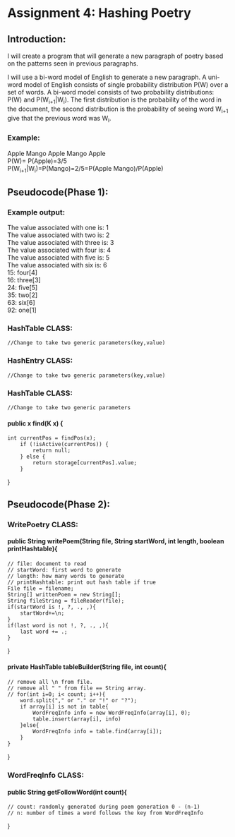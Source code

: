 # Assignment 4: Hashing Poetry


## Introduction:
I will create a program that will generate a new paragraph of poetry based on the patterns seen in previous
paragraphs.

I will use a bi-word model of English to generate a new paragraph. A uni-word model of English consists of single 
probability distribution P(W) over a set of words. A bi-word model consists of two probability distributions:
P(W) and P(W<sub>i+1</sub>|W<sub>i</sub>). The first distribution is the probability of the word in the document,
the second distribution is the probability of seeing word W<sub>i+1</sub> give that the previous
word was W<sub>i</sub>.

### Example:
Apple Mango Apple Mango Apple  
P(W)= P(Apple)=3/5  
P(W<sub>i+1</sub>|W<sub>i</sub>)=P(Mango)=2/5=P(Apple Mango)/P(Apple)

## Pseudocode(Phase 1):

### Example output:

The value associated with one is: 1         
The value associated with two is: 2     
The value associated with three is: 3       
The value associated with four is: 4        
The value associated with five is: 5        
The value associated with six is: 6     
15: four[4]     
16: three[3]        
24: five[5]     
35: two[2]      
63: six[6]        
92: one[1]      
### HashTable CLASS:
    //Change to take two generic parameters(key,value)
### HashEntry CLASS:
    //Change to take two generic parameters(key,value)
### HashTable CLASS:
    //Change to take two generic parameters
#### public x find(K x) {
    int currentPos = findPos(x);
        if (!isActive(currentPos)) {
            return null;
        } else {
            return storage[currentPos].value;
        }
}
## Pseudocode(Phase 2):
### WritePoetry CLASS:
#### public String writePoem(String file, String startWord, int length, boolean printHashtable){
    // file: document to read
    // startWord: first word to generate
    // length: how many words to generate
    // printHashtable: print out hash table if true
    File file = filename;
    String[] writtenPoem = new String[];
    String fileString = fileReader(file);
    if(startWord is !, ?, ., ,){
        startWord+=\n;
    }
    if(last word is not !, ?, ., ,){
        last word += .;
    }
}
#### private HashTable tableBuilder(String file, int count){
    // remove all \n from file.
    // remove all " " from file == String array.
    // for(int i=0; i< count; i++){
        word.split("," or "." or "!" or "?");
        if array[i] is not in table{
            WordFreqInfo info = new WordFreqInfo(array[i], 0);
            table.insert(array[i], info)
        }else{
            WordFreqInfo info = table.find(array[i]);
        }
    }
    
}
### WordFreqInfo CLASS:
#### public String getFollowWord(int count){
    // count: randomly generated during poem generation 0 - (n-1)
    // n: number of times a word follows the key from WordFreqInfo
}
